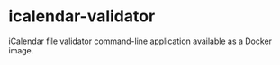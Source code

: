 icalendar-validator
===================

iCalendar file validator command-line application available as a Docker image.
